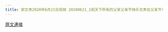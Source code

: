 ```yaml
---
title: 郭文贵2020年6月21日视频 20200621_1祝天下所有的父亲父亲节快乐文贵在父亲节与战友分享为所有的身边的工作人员和家人蒸玉米面馒头和山东大卷子和花卷素菜包子的时刻
---
```


[原文連接](https://gnews.org/ThreadView/53479366)


